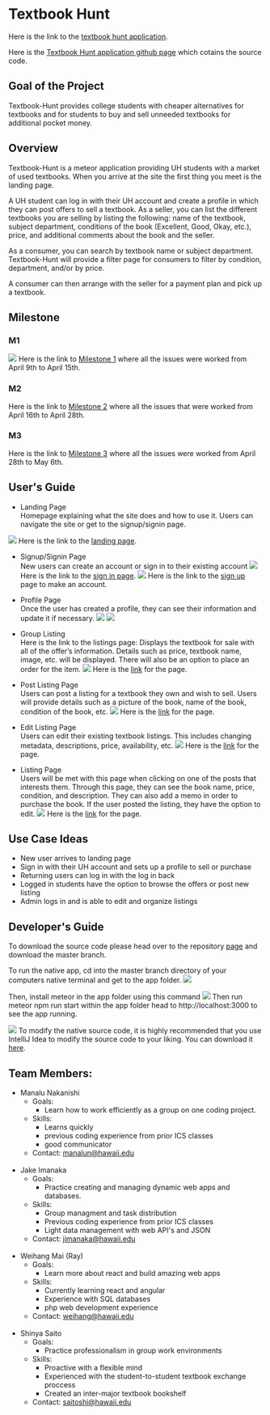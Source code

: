 # Textbook Hunt

Here is the link to the [textbook hunt application](http://textbookhunt.meteorapp.com/#/).

Here is the [Textbook Hunt application github page](https://github.com/textbookhunt/textbookhunt) which cotains the source code.  

## Goal of the Project 

Textbook-Hunt provides college students with cheaper alternatives for textbooks and for students to buy and sell unneeded textbooks for additional pocket money. 

## Overview

Textbook-Hunt is a meteor application providing UH students with a market of used textbooks. When you arrive at the site the first thing you meet is the landing page. 

A UH student can log in with their UH account and create a profile in which they can post offers to sell a textbook. As a seller, you can list the different textbooks you are selling by listing the following: name of the textbook, subject department, conditions of the book (Excellent, Good, Okay, etc.), price, and additional comments about the book and the seller.

As a consumer, you can search by textbook name or subject department. Textbook-Hunt will provide a filter page for consumers to filter by condition, department, and/or by price. 

A consumer can then arrange with the seller for a payment plan and pick up a textbook. 

## Milestone 

### M1 
![](doc/milestone1.png)
Here is the link to [Milestone 1](https://github.com/textbook-hunt/textbookhunt/projects/2) where all the issues were worked from April 9th to April 15th. 


### M2 
Here is the link to [Milestone 2](https://github.com/textbook-hunt/textbookhunt/projects/3) where all the issues that were worked from April 16th to April 28th. 

### M3 
Here is the link to [Milestone 3]() where all the issues were worked from April 28th to May 6th.

## User's Guide 

* Landing Page <br/>
Homepage explaining what the site does and how to use it.  Users can navigate the site or get to the signup/signin page. 

![](doc/landing.png)
Here is the link to the [landing page](https://textbook-hunt.github.io/).

* Signup/Signin Page <br/>
New users can create an account or sign in to their existing account
![](doc/signin-page.png)
Here is the link to the [sign in page](http://textbookhunt.meteorapp.com/#/signin).
![](doc/signup-page.png)
Here is the link to the [sign up](http://textbookhunt.meteorapp.com/#/signup) page to make an account.
* Profile Page <br/>
Once the user has created a profile, they can see their information and update it if necessary.
![](doc/profile.png)
![](doc/editProfile.png)
* Group Listing <br/>
Here is the link to the listings page: 
Displays the textbook for sale with all of the offer’s information.  Details such as price, textbook name, image, etc. will be displayed.  There will also be an option to place an order for the item.
![](doc/listingPage.png)
Here is the [link](http://textbookhunt.meteorapp.com/#/list) for the page.

* Post Listing Page <br/>
Users can post a listing for a textbook they own and wish to sell.  Users will provide details such as a picture of the book, name of the book, condition of the book, etc.
![](doc/postListing.png)
Here is the [link](http://textbookhunt.meteorapp.com/#/add)  for the page. 

* Edit Listing Page <br/>
Users can edit their existing textbook listings.  This includes changing metadata, descriptions, price, availability, etc.
![](doc/editListing.png)
Here is the [link](http://textbookhunt.meteorapp.com/#/edit/CY8yJrv4vaXYwSuMi) for the page.

* Listing Page <br/>
Users will be met with this page when clicking on one of the posts that interests them.  Through this page, they can see the book name, price, condition, and description. They can also add a memo in order to purchase the book.  If the user posted the listing, they have the option to edit.
![](doc/listing.png)
Here is the [link](http://textbookhunt.meteorapp.com/#/listing/8knbE62zBJLMD4cqn) for the page.

## Use Case Ideas 

* New user arrives to landing page 
* Sign in with their UH account and sets up a profile to sell or purchase 
* Returning users can log in with the log in back 
* Logged in students have the option to browse the offers or post new listing 
* Admin logs in and is able to edit and organize listings 

## Developer's Guide 

To download the source code please head over to the repository [page](https://github.com/textbook-hunt/textbookhunt) and download the master branch. 

To run the native app, cd into the master branch directory of your computers native terminal and get to the app folder.
![](doc/cd.png)

Then, install meteor in the app folder using this command
![](doc/meteorinstall.png)
Then run meteor npm run start within the app folder head to http://localhost:3000 to see the app running.

![](doc/meteornpmrun.png)
To modify the native source code, it is highly recommended that you use IntelliJ Idea to modify the source code to your liking. You can download it [here](https://www.jetbrains.com/idea/download/#section=mac).
## Team Members:

* Manalu Nakanishi
  * Goals:
    * Learn how to work efficiently as a group on one coding project.
  * Skills:
    * Learns quickly
    * previous coding experience from prior ICS classes
    * good communicator
  * Contact: manalun@hawaii.edu
  <br/>
* Jake Imanaka
  * Goals:
    * Practice creating and managing dynamic web apps and databases.
  * Skills:
    * Group managment and task distribution
    * Previous coding experience from prior ICS classes
    * Light data management with web API's and JSON
  * Contact: jimanaka@hawaii.edu
  <br/>
* Weihang Mai (Ray)
  * Goals:
    * Learn more about react and build amazing web apps
  * Skills:
    * Currently learning react and angular
    * Experience with SQL databases
    * php web development experience
  * Contact: weihang@hawaii.edu
  <br/>
* Shinya Saito
  * Goals:
    * Practice professionalism in group work environments
  * Skills:
    * Proactive with a flexible mind
    * Experienced with the student-to-student textbook exchange proccess 
    * Created an inter-major textbook bookshelf
  * Contact: saitoshi@hawaii.edu
  
    

